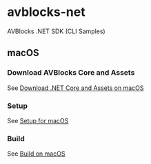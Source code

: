 # avblocks-net
AVBlocks .NET SDK (CLI Samples)

## macOS

### Download AVBlocks Core and Assets

See [Download .NET Core and Assets on macOS](./docs/download-avblocks-net-core-and-assets-mac.md) 

### Setup

See [Setup for macOS](./docs/setup-mac.md)

### Build

See [Build on macOS](./docs/build-mac.md)
